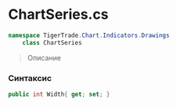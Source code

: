 
# ChartSeries.cs
```csharp
namespace TigerTrade.Chart.Indicators.Drawings  
    class ChartSeries
```

> Описание

### Синтаксис
```csharp
public int Width{ get; set; }
```
